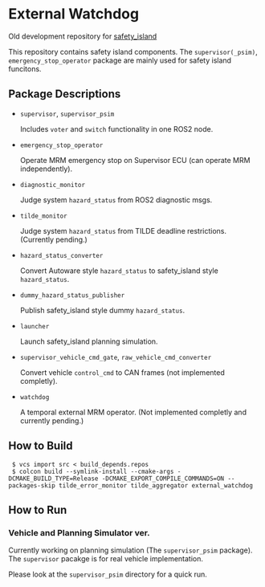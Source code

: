 # External Watchdog
Old development repository for [safety_island](https://github.com/tier4/safety_island)

This repository contains safety island components. The `supervisor(_psim)`, `emergency_stop_operator` package are mainly used for safety island funcitons.

## Package Descriptions
- `supervisor`, `supervisor_psim`

  Includes `voter` and `switch` functionality in one ROS2 node.

- `emergency_stop_operator`

  Operate MRM emergency stop on Supervisor ECU (can operate MRM independently).

- `diagnostic_monitor`

  Judge system `hazard_status` from ROS2 diagnostic msgs.

- `tilde_monitor`

  Judge system `hazard_status` from TILDE deadline restrictions. (Currently pending.)

- `hazard_status_converter`

  Convert Autoware style `hazard_status` to safety_island style `hazard_status`.

- `dummy_hazard_status_publisher`

  Publish safety_island style dummy `hazard_status`.

- `launcher`

  Launch safety_island planning simulation.

- `supervisor_vehicle_cmd_gate`, `raw_vehicle_cmd_converter`

  Convert vehicle `control_cmd` to CAN frames (not implemented completly).

- `watchdog`

  A temporal external MRM operator. (Not implemented completly and currently pending.)


## How to Build
  ```
   $ vcs import src < build_depends.repos
   $ colcon build --symlink-install --cmake-args -DCMAKE_BUILD_TYPE=Release -DCMAKE_EXPORT_COMPILE_COMMANDS=ON --packages-skip tilde_error_monitor tilde_aggregator external_watchdog
  ```

## How to Run
### Vehicle and Planning Simulator ver.
Currently working on planning simulation (The `supervisor_psim` package). The `supervisor` pacakge is for real vehicle implementation.

Please look at the `supervisor_psim` directory for a quick run.
